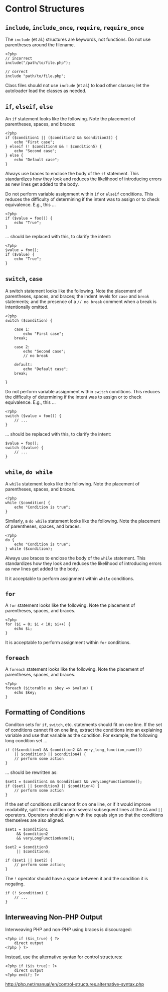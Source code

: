 Control Structures
==================

`include`, `include_once`, `require`, `require_once`
----------------------------------------------------

The `include` (et al.) structures are keywords, not functions. Do not use parentheses around the filename.

    <?php
    // incorrect
    include("/path/to/file.php");
    
    // correct
    include "path/to/file.php";

Class files should not use `include` (et al.) to load other classes; let the autoloader load the classes as needed.


`if`, `elseif`, `else`
----------------------

An `if` statement looks like the following. Note the placement of parentheses, spaces, and braces:

    <?php
    if ($condition1 || ($condition2 && $condition3)) {
        echo "First case";
    } elseif (! $condition4 && ! $condition5) {
        echo "Second case";
    } else {
        echo "Default case";
    }

Always use braces to enclose the body of the `if` statement. This standardizes how they look and reduces the likelihood of introducing errors as new lines get added to the body.

Do not perform variable assignment within `if` or `elseif` conditions. This reduces the difficulty of determining if the intent was to assign or to check equivalence.  E.g., this ...

    <?php
    if ($value = foo()) {
        echo "True";
    }

... should be replaced with this, to clarify the intent:

    <?php
    $value = foo();
    if ($value) {
        echo "True";
    }

    
`switch`, `case`
----------------    

A switch statement looks like the following.  Note the placement of parentheses, spaces, and braces; the indent levels for `case` and `break` statements; and the presence of a `// no break` comment when a break is intentionally omitted.

    <?php
    switch ($condition) {
        
        case 1:
            echo "First case";
        break;

        case 2:
            echo "Second case";
            // no break
        
        default:
            echo "Default case";
        break;
        
    }

Do not perform variable assignment within `switch` conditions. This reduces the difficulty of determining if the intent was to assign or to check equivalence.  E.g., this ...

    <?php
    switch ($value = foo()) {
        // ...
    }

... should be replaced with this, to clarify the intent:

    $value = foo();
    switch ($value) {
        // ...
    }


`while`, `do while`
-------------------

A `while` statement looks like the following.  Note the placement of parentheses, spaces, and braces.

    <?php
    while ($condition) {
        echo "Condition is true";
    }

Similarly, a `do while` statement looks like the following.  Note the placement of parentheses, spaces, and braces.

    <?php
    do {
        echo "Condition is true";
    } while ($condition);

Always use braces to enclose the body of the `while` statement. This standardizes how they look and reduces the likelihood of introducing errors as new lines get added to the body.

It it acceptable to perform assignment within `while` conditions.


`for`
-----

A `for` statement looks like the following.  Note the placement of parentheses, spaces, and braces.

    <?php
    for ($i = 0; $i < 10; $i++) {
        echo $i;
    }
    
It is acceptable to perform assignment within `for` conditions.


`foreach`
---------
    
A `foreach` statement looks like the following.  Note the placement of parentheses, spaces, and braces.

    <?php
    foreach ($iterable as $key => $value) {
        echo $key;
    }


Formatting of Conditions
------------------------

Conditon sets for `if`, `switch`, etc. statements should fit on one line.  If the set of conditions cannot fit on one line, extract the conditions into an explaining variable and use that variable as the condition.  For example, the following long condition set ...

    if (($condition1 && $condition2 && very_long_function_name())
        || $condition3 || $condition4) {
        // perform some action
    }

... should be rewritten as:

    $set1 = $condition1 && $condition2 && veryLongFunctionName();
    if ($set1 || $condition3 || $condition4) {
        // perform some action
    }

If the set of conditions still cannot fit on one line, or if it would improve readability, split the condition onto several subsequent lines at the `&&` and `||` operators.  Operators should align with the equals sign so that the conditions themselves are also aligned.

    $set1 = $condition1
         && $condition2
         && veryLongFunctionName();
    
    $set2 = $condition3
         || $condition4;
    
    if ($set1 || $set2) {
        // perform some action;
    }
    
The `!` operator should have a space between it and the condition it is negating.

    if (! $condition) {
        // ...
    }


Interweaving Non-PHP Output
---------------------------

Interweaving PHP and non-PHP using braces is discouraged:

    <?php if ($is_true) { ?>
        direct output
    <?php } ?>

Instead, use the alternative syntax for control structures:

    <?php if ($is_true): ?>
        direct output
    <?php endif; ?>
    
<http://php.net/manual/en/control-structures.alternative-syntax.php>
